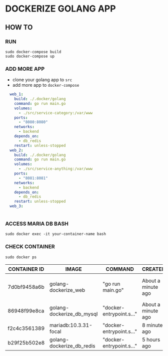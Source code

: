# DOCKERIZE GOLANG APP

## HOW TO
### RUN
`sudo docker-compose build`  
`sudo docker-compose up`  
### ADD MORE APP
- clone your golang app to `src`  
- add more app to `docker-compose`  

```yml
  web_1:
    build: ./.docker/golang
    command: go run main.go
    volumes:
      - ./src/service-category:/var/www
    ports:
      - "8080:8080"
    networks:
      - backend
    depends_on:
      - db_redis
    restart: unless-stopped
  web_2:
    build: ./.docker/golang
    command: go run main.go
    volumes:
      - ./src/service-anything:/var/www
    ports:
      - "8081:8081"
    networks:
      - backend
    depends_on:
      - db_redis
    restart: unless-stopped
  web_3:
    
```

### ACCESS MARIA DB BASH
`sudo docker exec -it your-container-name bash`

### CHECK CONTAINER
`sudo docker ps`

| CONTAINER ID | IMAGE                     | COMMAND                | CREATED            | STATUS            | PORTS                                     | NAMES                       |
| ------------ | ------------------------- | ---------------------- | ------------------ | ----------------- | ----------------------------------------- | --------------------------- |
| 7d0bf9458a6b | golang-dockerize_web      | "go run main.go"       | About a minute ago | Up About a minute | 0.0.0.0:8082->8082/tcp, :::8082->8082/tcp | golang-dockerize_web_1      |
| 86948f99e8ca | golang-dockerize_db_mysql | "docker-entrypoint.s…" | About a minute ago | Up About a minute | 3306/tcp                                  | golang-dockerize_db_mysql_1 |
| f2c4c3561389 | mariadb:10.3.31-focal     | "docker-entrypoint.s…" | 8 minutes ago      | Up 8 minutes      | 3306/tcp                                  | db_mysql                    |
| b29f25b502e8 | golang-dockerize_db_redis | "docker-entrypoint.s…" | 5 hours ago        | Up 13 minutes     | 6379/tcp                                  | golang-dockerize_db_redis_1 |